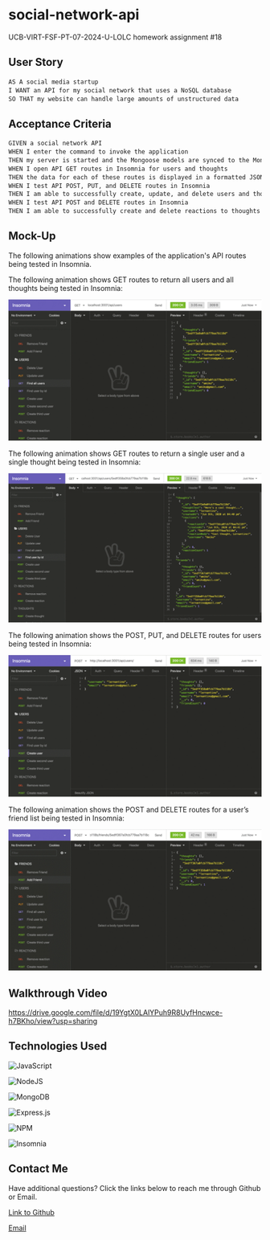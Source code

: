 # social-network-api
UCB-VIRT-FSF-PT-07-2024-U-LOLC homework assignment #18

## User Story

```md
AS A social media startup
I WANT an API for my social network that uses a NoSQL database
SO THAT my website can handle large amounts of unstructured data
```

## Acceptance Criteria 

```md
GIVEN a social network API
WHEN I enter the command to invoke the application
THEN my server is started and the Mongoose models are synced to the MongoDB database
WHEN I open API GET routes in Insomnia for users and thoughts
THEN the data for each of these routes is displayed in a formatted JSON
WHEN I test API POST, PUT, and DELETE routes in Insomnia
THEN I am able to successfully create, update, and delete users and thoughts in my database
WHEN I test API POST and DELETE routes in Insomnia
THEN I am able to successfully create and delete reactions to thoughts and add and remove friends to a user’s friend list
```

## Mock-Up
The following animations show examples of the application's API routes being tested in Insomnia.

The following animation shows GET routes to return all users and all thoughts being tested in Insomnia:

![GET routes: all users, all thoughts](./assets/images/18-nosql-homework-demo-01.gif)

The following animation shows GET routes to return a single user and a single thought being tested in Insomnia:

![GET routes: single user, single thought](./assets/images/18-nosql-homework-demo-02.gif)

The following animation shows the POST, PUT, and DELETE routes for users being tested in Insomnia:

![POST, PUT, DELETE for users](./assets/images/18-nosql-homework-demo-03.gif)

The following animation shows the POST and DELETE routes for a user’s friend list being tested in Insomnia:

![POST, DELETE for user's friend list](./assets/images/18-nosql-homework-demo-04.gif)

## Walkthrough Video 
https://drive.google.com/file/d/19YgtX0LAlYPuh9R8UyfHncwce-h7BKho/view?usp=sharing

## Technologies Used 

![JavaScript](https://img.shields.io/badge/javascript-%23323330.svg?style=for-the-badge&logo=javascript&logoColor=%23F7DF1E)

![NodeJS](https://img.shields.io/badge/node.js-6DA55F?style=for-the-badge&logo=node.js&logoColor=white)

![MongoDB](https://img.shields.io/badge/MongoDB-%234ea94b.svg?style=for-the-badge&logo=mongodb&logoColor=white)

![Express.js](https://img.shields.io/badge/express.js-%23404d59.svg?style=for-the-badge&logo=express&logoColor=%2361DAFB)

![NPM](https://img.shields.io/badge/NPM-%23CB3837.svg?style=for-the-badge&logo=npm&logoColor=white)

![Insomnia](https://img.shields.io/badge/Insomnia-black?style=for-the-badge&logo=insomnia&logoColor=5849BE)

## Contact Me
Have additional questions? Click the links below to reach me through Github or Email.

[Link to Github](https://github.com/dawsofd)

[Email](mailto:d.dohlen@pm.me)